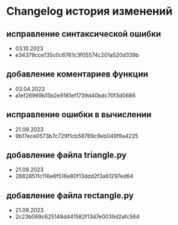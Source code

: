 # Changelog история изменений
 ## исправление синтаксической ошибки
- 03.10.2023
- e34379cce135c0c6761c3f05574c201a520d339b

 ## добавление коментариев функции
- 03.04.2023
- a1ef26969b15b2e9181ef1739d40bdc70f3d0686

 ## исправление ошибки в вычислении
 - 21.09.2023
 - 9b17ece0573b7c729f1cb58769c9eb049f9a4225

 ## добавление файла triangle.py
 - 21.09.2023
 - 28828511c116e6f516e80f13ddd2f3a61297ed64
   
 ## добавление файла rectangle.py
 - 21.09.2023
 - 2c23b069c625148d441582f13d7e0039d2afc564
